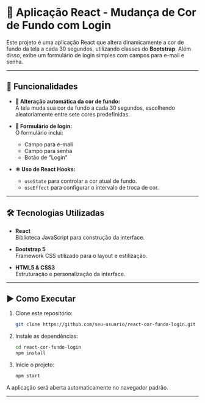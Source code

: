 # 🎨 Aplicação React - Mudança de Cor de Fundo com Login

Este projeto é uma aplicação React que altera dinamicamente a cor de fundo da tela a cada 30 segundos, utilizando classes do **Bootstrap**. Além disso, exibe um formulário de login simples com campos para e-mail e senha.

---

## 🔧 Funcionalidades

- **🎨 Alteração automática da cor de fundo:**  
  A tela muda sua cor de fundo a cada 30 segundos, escolhendo aleatoriamente entre sete cores predefinidas.

- **🔐 Formulário de login:**  
  O formulário inclui:
  - Campo para e-mail
  - Campo para senha
  - Botão de "Login"

- **⚛️ Uso de React Hooks:**  
  - `useState` para controlar a cor atual de fundo.
  - `useEffect` para configurar o intervalo de troca de cor.

---

## 🛠️ Tecnologias Utilizadas

- **React**  
  Biblioteca JavaScript para construção da interface.

- **Bootstrap 5**  
  Framework CSS utilizado para o layout e estilização.

- **HTML5 & CSS3**  
  Estruturação e personalização da interface.

---

## ▶️ Como Executar

1. Clone este repositório:
   ```bash
   git clone https://github.com/seu-usuario/react-cor-fundo-login.git
   ```

2. Instale as dependências:
   ```bash
   cd react-cor-fundo-login
   npm install
   ```

3. Inicie o projeto:
   ```bash
   npm start
   ```

A aplicação será aberta automaticamente no navegador padrão.

---



